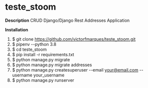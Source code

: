 # teste_stoom

**Description**
CRUD Django/Django Rest Addresses Application

**Installation**
1. $ git clone https://github.com/victorfmarques/teste_stoom.git
2. $ pipenv --python 3.8 
2. $ cd teste_stoom
3. $ pip install -r requirements.txt
4. $ python manage.py migrate
5. $ python manage.py migrate addresses
6. $ python manage.py createsuperuser --email your@email.com --username your_username
7. $ python manage.py runserver
